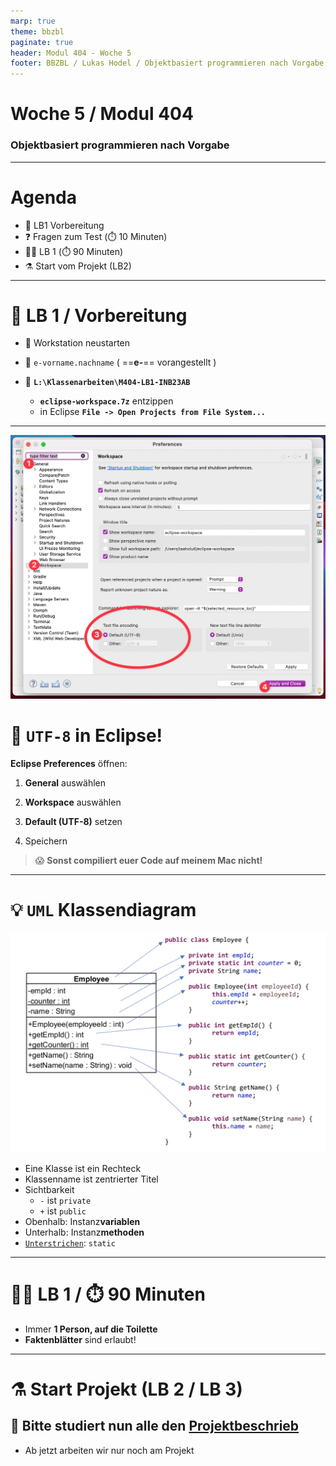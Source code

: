 ```yaml
---
marp: true
theme: bbzbl
paginate: true
header: Modul 404 - Woche 5
footer: BBZBL / Lukas Hodel / Objektbasiert programmieren nach Vorgabe
---
```


<!-- _class: big center -->

# Woche 5 / Modul 404

### Objektbasiert programmieren nach Vorgabe

---

<!-- _class: big emoji-list -->

# Agenda

- :checkered_flag: LB1 Vorbereitung
- :question: Fragen zum Test (:stopwatch: 10 Minuten)
- :student: LB 1 (:stopwatch: 90 Minuten)
- :alembic: Start vom Projekt (LB2)

---

<!-- _class: big emoji-list -->

# :checkered_flag: LB 1 / **Vorbereitung**

- 🔄 Workstation neustarten

- 👤 `e-vorname.nachname` ( ==**e-**== vorangestellt )
- 📁 **`L:\Klassenarbeiten\M404-LB1-INB23AB`**
  - **`eclipse-workspace.7z`** entzippen
  - in Eclipse **`File -> Open Projects from File System...`**

---

![bg right fit](./images/eclipse-uft8.png)

# :symbols: `UTF-8` in Eclipse!

**Eclipse Preferences** öffnen:

1. **General** auswählen
2. **Workspace** auswählen
3. **Default (UTF-8)** setzen

4. Speichern

> :scream: **Sonst compiliert euer Code auf meinem Mac nicht!**

---

# <!--fit--> :bulb: `UML` Klassendiagram

![bg right fit](./images/class-to-uml.png)

- Eine Klasse ist ein Rechteck
- Klassenname ist zentrierter Titel
- Sichtbarkeit
  - `-` ist `private`
  - `+` ist `public`
- Obenhalb: Instanz**variablen**
- Unterhalb: Instanz**methoden**
- <u>`Unterstrichen`</u>: `static`

---

<!-- _class: big -->

# :student: LB 1 / :stopwatch: 90 Minuten

- Immer **1 Person, auf die Toilette**
- **Faktenblätter** sind erlaubt!

---

<!-- _class: big -->

# :alembic: Start Projekt (LB 2 / LB 3)

## <!--fit--> :book: Bitte studiert nun alle den [Projektbeschrieb](https://codingluke.github.io/bbzbl-modul-404/docs/beurteilungen/lb2)

- Ab jetzt arbeiten wir nur noch am Projekt
